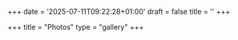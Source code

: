 +++
date = '2025-07-11T09:22:28+01:00'
draft = false
title = ''
+++

+++ title = "Photos" type = "gallery" +++
